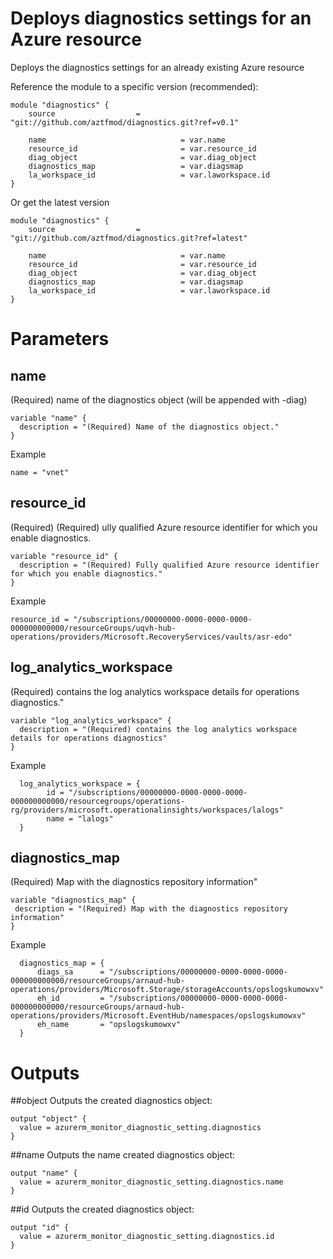 # Deploys diagnostics settings for an Azure resource
Deploys the diagnostics settings for an already existing Azure resource


Reference the module to a specific version (recommended):
```hcl
module "diagnostics" {
    source                  = "git://github.com/aztfmod/diagnostics.git?ref=v0.1"
  
    name                              = var.name
    resource_id                       = var.resource_id
    diag_object                       = var.diag_object
    diagnostics_map                   = var.diagsmap
    la_workspace_id                   = var.laworkspace.id
}
```

Or get the latest version
```hcl
module "diagnostics" {
    source                  = "git://github.com/aztfmod/diagnostics.git?ref=latest"
  
    name                              = var.name
    resource_id                       = var.resource_id
    diag_object                       = var.diag_object
    diagnostics_map                   = var.diagsmap
    la_workspace_id                   = var.laworkspace.id
}
```

# Parameters
## name
(Required) name of the diagnostics object (will be appended with -diag)
```hcl
variable "name" {
  description = "(Required) Name of the diagnostics object."
}

```
Example
```hcl
name = "vnet"
```

## resource_id
(Required) (Required) ully qualified Azure resource identifier for which you enable diagnostics.

```hcl
variable "resource_id" {
  description = "(Required) Fully qualified Azure resource identifier for which you enable diagnostics." 
}

```
Example
```hcl
resource_id = "/subscriptions/00000000-0000-0000-0000-000000000000/resourceGroups/uqvh-hub-operations/providers/Microsoft.RecoveryServices/vaults/asr-edo"
```

## log_analytics_workspace
(Required) contains the log analytics workspace details for operations diagnostics."

```hcl
variable "log_analytics_workspace" {
  description = "(Required) contains the log analytics workspace details for operations diagnostics"
}
```
Example
```hcl
  log_analytics_workspace = {
        id = "/subscriptions/00000000-0000-0000-0000-000000000000/resourcegroups/operations-rg/providers/microsoft.operationalinsights/workspaces/lalogs"
        name = "lalogs"
  }
```

## diagnostics_map
(Required) Map with the diagnostics repository information"
```hcl
variable "diagnostics_map" {
 description = "(Required) Map with the diagnostics repository information"
}
```
Example
```hcl
  diagnostics_map = {
      diags_sa      = "/subscriptions/00000000-0000-0000-0000-000000000000/resourceGroups/arnaud-hub-operations/providers/Microsoft.Storage/storageAccounts/opslogskumowxv"
      eh_id         = "/subscriptions/00000000-0000-0000-0000-000000000000/resourceGroups/arnaud-hub-operations/providers/Microsoft.EventHub/namespaces/opslogskumowxv"
      eh_name       = "opslogskumowxv"
  }
```



# Outputs
##object
Outputs the created diagnostics object: 
```hcl
output "object" {
  value = azurerm_monitor_diagnostic_setting.diagnostics
}

```

##name
Outputs the name created diagnostics object: 
```hcl
output "name" {
  value = azurerm_monitor_diagnostic_setting.diagnostics.name
}

```

##id
Outputs the created diagnostics object: 
```hcl
output "id" {
  value = azurerm_monitor_diagnostic_setting.diagnostics.id
}

```